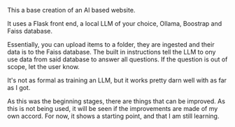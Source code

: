 This a base creation of an AI based website.

It uses a Flask front end, a local LLM of your choice, Ollama, Boostrap and Faiss database. 

Essentially, you can upload items to a folder, they are ingested and their data is to the Faiss database. The built in instructions tell the LLM to ony use data from said database to answer all questions. If the question is out of scope, let the user know. 

It's not as formal as training an LLM, but it works pretty darn well with as far as I got. 

As this was the beginning stages, there are things that can be improved. As this is not being used, it will be seen if the improvements are made of my own accord. For now, it shows a starting point, and that I am still learning. 
